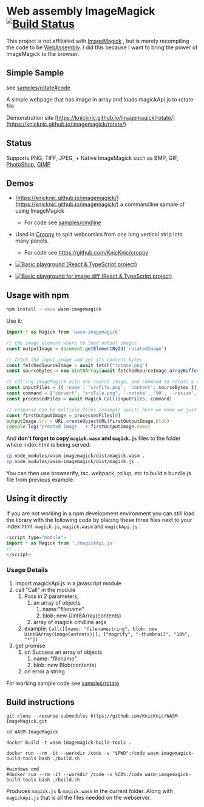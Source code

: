 # Web assembly ImageMagick [![Build Status](https://dev.azure.com/oneeyedelf1/wasm-imagemagick/_apis/build/status/KnicKnic.WASM-ImageMagick)](https://dev.azure.com/oneeyedelf1/wasm-imagemagick/_build/latest?definitionId=1)
This project is not affiliated with [ImageMagick](https://www.imagemagick.org) , but is merely recompiling the code to be [WebAssembly](https://webassembly.org/). I did this because I want to bring the power of ImageMagick to the browser.

## Simple Sample
see [samples/rotate#code](samples/rotate#code)

A simple webpage that has image in array and loads magickApi.js to rotate file

Demonstration site [https://knicknic.github.io/imagemagick/rotate/](https://knicknic.github.io/imagemagick/rotate/)

## Status

Supports PNG, TIFF, JPEG, + Native ImageMagick such as BMP, GIF, [PhotoShop](https://www.adobe.com/products/photoshop.html), [GIMP](https://www.gimp.org/)

## Demos

 * [https://knicknic.github.io/imagemagick/](https://knicknic.github.io/imagemagick/) a commandline sample of using ImageMagick
    * For code see [samples/cmdline](samples/cmdline)

 * Used in [Croppy](https://knicknic.github.io/croppy/) to split webcomics from one long vertical strip into many panels.
    * For code see https://github.com/KnicKnic/croppy

 * [![Basic playground (React & TypeScript project)](https://codesandbox.io/static/img/play-codesandbox.svg)](https://codesandbox.io/s/lp7lxz6l59)

 * [![Basic playground for image diff (React & TypeScript project)](https://codesandbox.io/static/img/play-codesandbox.svg)](https://codesandbox.io/s/yvn6rkr16z)


## Usage with npm

```sh
npm install --save wasm-imagemagick
```

Use it:

```js
import * as Magick from 'wasm-imagemagick'

// the image element where to load output images
const outputImage = document.getElementById('rotatedImage')

// fetch the input image and get its content bytes
const fetchedSourceImage = await fetch("rotate.png")
const sourceBytes = new Uint8Array(await fetchedSourceImage.arrayBuffer());

// calling ImageMagick with one source image, and command to rotate & resize image
const inputFiles = [{ 'name': 'srcFile.png', 'content': sourceBytes }]
const command = ["convert", "srcFile.png", '-rotate', '90', '-resize', '200%', 'out.png']
const processedFiles = await Magick.Call(inputFiles, command)

// response can be multiple files (example split) here we know we just have one
const firstOutputImage = processedFiles[0]
outputImage.src = URL.createObjectURL(firstOutputImage.blob)
console.log('created image ' + firstOutputImage.name)

```

And **don't forget to copy `magick.wasm` and `magick.js`** files to the folder where index.html is being served:

```sh
cp node_modules/wasm-imagemagick/dist/magick.wasm .
cp node_modules/wasm-imagemagick/dist/magick.js .
```

You can then use browserify, tsc, webpack, rollup, etc to build a bundle.js file from previous example.


## Using it directly

If you are not working in a npm development environment you can still load the library with the following code by placing these three files next to your index.html: `magick.js`, `magick.wasm` and `magickApi.js` : 

```js
<script type="module">
import * as Magick from './magickApi.js'
// ...
</script>
```

### Usage Details

1. import magickApi.js in a javascript module
1. call "Call" in the module
    1. Pass in 2 parameters, 
        1. an array of objects 
            1. name:"filename" 
            1. blob: new Uint8Array(contents)
        1. array of magick cmdline args
    1. example: `Call([{name: "filenamestring", blob: new Uint8Array(imageContents)}], ["mogrify", "-thumbnail", "10%", "*"])`
1. get promise 
    1. on Success an array of objects
        1. name: "filename" 
        1. blob: new Blob(contents)
    1. on error a string

For working sample code see [samples/rotate](samples/rotate)

## Build instructions

```
git clone --recurse-submodules https://github.com/KnicKnic/WASM-ImageMagick.git

cd WASM-ImageMagick

docker build -t wasm-imagemagick-build-tools .

docker run --rm -it --workdir /code -v "$PWD":/code wasm-imagemagick-build-tools bash ./build.sh

#windows cmd
#docker run --rm -it --workdir /code -v %CD%:/code wasm-imagemagick-build-tools bash ./build.sh

```

Produces `magick.js` & `magick.wasm` in the current folder. Along with `magickApi.js` that is all the files needed on the webserver.
